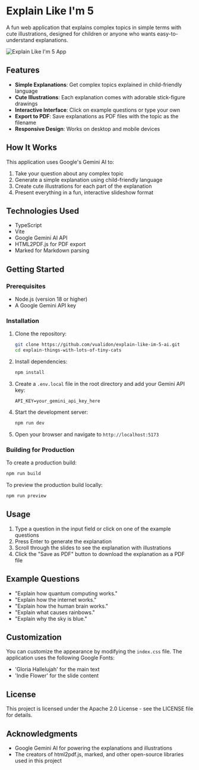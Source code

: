 # Explain Like I'm 5

A fun web application that explains complex topics in simple terms with cute illustrations, designed for children or anyone who wants easy-to-understand explanations.

![Explain Like I'm 5 App](https://i.imgur.com/placeholder.png)

## Features

- **Simple Explanations**: Get complex topics explained in child-friendly language
- **Cute Illustrations**: Each explanation comes with adorable stick-figure drawings
- **Interactive Interface**: Click on example questions or type your own
- **Export to PDF**: Save explanations as PDF files with the topic as the filename
- **Responsive Design**: Works on desktop and mobile devices

## How It Works

This application uses Google's Gemini AI to:

1. Take your question about any complex topic
2. Generate a simple explanation using child-friendly language
3. Create cute illustrations for each part of the explanation
4. Present everything in a fun, interactive slideshow format

## Technologies Used

- TypeScript
- Vite
- Google Gemini AI API
- HTML2PDF.js for PDF export
- Marked for Markdown parsing

## Getting Started

### Prerequisites

- Node.js (version 18 or higher)
- A Google Gemini API key

### Installation

1. Clone the repository:

   ```bash
   git clone https://github.com/vualidon/explain-like-im-5-ai.git
   cd explain-things-with-lots-of-tiny-cats
   ```
2. Install dependencies:

   ```bash
   npm install
   ```
3. Create a `.env.local` file in the root directory and add your Gemini API key:

   ```env
   API_KEY=your_gemini_api_key_here
   ```
4. Start the development server:

   ```bash
   npm run dev
   ```
5. Open your browser and navigate to `http://localhost:5173`

### Building for Production

To create a production build:

```bash
npm run build
```

To preview the production build locally:

```bash
npm run preview
```

## Usage

1. Type a question in the input field or click on one of the example questions
2. Press Enter to generate the explanation
3. Scroll through the slides to see the explanation with illustrations
4. Click the "Save as PDF" button to download the explanation as a PDF file

## Example Questions

- "Explain how quantum computing works."
- "Explain how the internet works."
- "Explain how the human brain works."
- "Explain what causes rainbows."
- "Explain why the sky is blue."

## Customization

You can customize the appearance by modifying the `index.css` file. The application uses the following Google Fonts:

- 'Gloria Hallelujah' for the main text
- 'Indie Flower' for the slide content

## License

This project is licensed under the Apache 2.0 License - see the LICENSE file for details.

## Acknowledgments

- Google Gemini AI for powering the explanations and illustrations
- The creators of html2pdf.js, marked, and other open-source libraries used in this project
